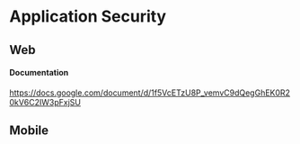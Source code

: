 # Application Security

## Web
#### Documentation
https://docs.google.com/document/d/1f5VcETzU8P_vemvC9dQegGhEK0R20kV6C2IW3pFxjSU

## Mobile
